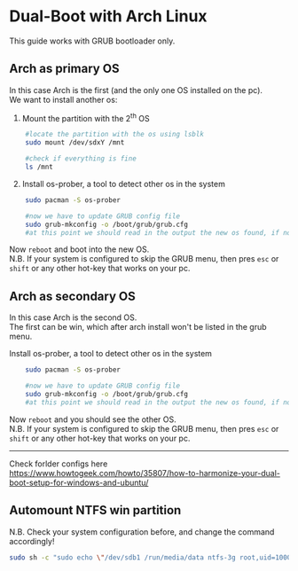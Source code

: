 # Dual-Boot with Arch Linux

This guide works with GRUB bootloader only.

## Arch as primary OS
In this case Arch is the first (and the only one OS installed on the pc).<br>
We want to install another os:

1. Mount the partition with the 2<sup>th</sup> OS
```bash
    #locate the partition with the os using lsblk
    sudo mount /dev/sdxY /mnt

    #check if everything is fine
    ls /mnt
```

2. Install os-prober, a tool to detect other os in the system
```bash
    sudo pacman -S os-prober

    #now we have to update GRUB config file
    sudo grub-mkconfig -o /boot/grub/grub.cfg
    #at this point we should read in the output the new os found, if not step back and check again to have mounted the right partition
```

Now `reboot` and boot into the new OS.<br>
N.B. If your system is configured to skip the GRUB menu, then pres `esc` or `shift` or any other hot-key that works on your pc.

## Arch as secondary OS
In this case Arch is the second OS.<br>
The first can be win, which after arch install won't be listed in the grub menu.

Install os-prober, a tool to detect other os in the system
```bash
    sudo pacman -S os-prober

    #now we have to update GRUB config file
    sudo grub-mkconfig -o /boot/grub/grub.cfg
    #at this point we should read in the output the new os found, if not step back and check again to have mounted the right partition
```

Now `reboot` and you should see the other OS.<br>
N.B. If your system is configured to skip the GRUB menu, then pres `esc` or `shift` or any other hot-key that works on your pc.

-------
Check forlder configs here<br>
https://www.howtogeek.com/howto/35807/how-to-harmonize-your-dual-boot-setup-for-windows-and-ubuntu/

## Automount NTFS win partition
N.B. Check your system configuration before, and change the command accordingly!
```bash
sudo sh -c "sudo echo \"/dev/sdb1 /run/media/data ntfs-3g root,uid=1000,gid=users 0 0\" >> /etc/fstab"
```